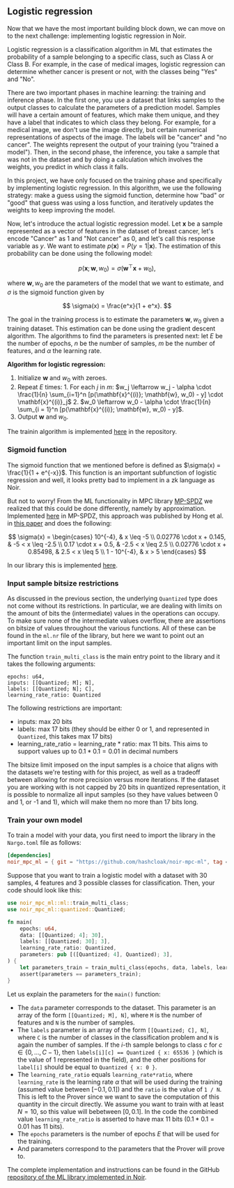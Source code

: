 ## Logistic regression

Now that we have the most important building block down, we can move on to the next challenge: implementing logistic regression in Noir.

Logistic regression is a classification algorithm in ML that estimates the probability of a sample belonging to a specific class, such as Class A or Class B. For example, in the case of medical images, logistic regression can determine whether cancer is present or not, with the classes being "Yes" and "No". 

There are two important phases in machine learning: the training and inference phase. In the first one, you use a dataset that links samples to the output classes to calculate the parameters of a prediction model. Samples will have a certain amount of features, which make them unique, and they have a label that indicates to which class they belong. For example, for a medical image, we don't use the image directly, but certain numerical representations of aspects of the image. The labels will be "cancer" and "no cancer". The weights represent the output of your training (you "trained a model"). Then, in the second phase, the inference, you take a sample that was not in the dataset and by doing a calculation which involves the weights, you predict in which class it falls. 

In this project, we have only focused on the training phase and specifically by implementing logistic regression. In this algorithm, we use the following strategy: make a guess using the sigmoid function, determine how "bad" or "good" that guess was using a loss function, and iteratively updates the weights to keep improving the model. 

Now, let's introduce the actual logistic regression model. Let $\mathbf{x}$ be a sample represented as a vector of features in the dataset of breast cancer, let's encode "Cancer" as 1 and "Not cancer" as 0, and let's call this response variable as $y$. We want to estimate $p(\mathbf{x}) = P(y = 1 \vert \mathbf{x})$. The estimation of this probability can be done using the following model:

$$
p(\mathbf{x}; \mathbf{w}, w_0) = \sigma(\mathbf{w}^\top \mathbf{x} + w_0),
$$

where $\mathbf{w}, w_0$ are the parameters of the model that we want to estimate, and $\sigma$ is the sigmoid function given by

$$
\sigma(x) = \frac{e^x}{1 + e^x}.
$$

The goal in the training process is to estimate the parameters $\mathbf{w}, w_0$ given a training dataset. This estimation can be done using the gradient descent algorithm. The algorithms to find the parameters is presented next: let $E$ be the number of epochs, $n$ be the number of samples, $m$ be the number of features, and $\alpha$ the learning rate.

**Algorithm for logistic regression:**

1. Initialize $\mathbf{w}$ and $w_0$ with zeroes.
2. Repeat $E$ times:
        1. For each $j$ in $m$: $w_j \leftarrow w_j - \alpha \cdot \frac{1}{n} \sum_{i=1}^n [p(\mathbf{x}^{(i)}; \mathbf{w}, w_0) - y] \cdot \mathbf{x}^{(i)}_j$
        2. $w_0 \leftarrow w_0 - \alpha \cdot \frac{1}{n} \sum_{i = 1}^n [p(\mathbf{x}^{(i)}; \mathbf{w}, w_0) - y]$.
3. Output $\mathbf{w}$ and $w_0$.

The trainin algorithm is implemented [here](https://github.com/hashcloak/noir-mpc-ml/blob/b008e225c6dcceabbcc0ddcf45e0a3fb6aaca935/src/ml.nr#L55-L91) in the repository.

### Sigmoid function

The sigmoid function that we mentioned before is defined as $\sigma(x) = \frac{1}{1 + e^{-x}}$. This function is an important subfunction of logistic regression and well, it looks pretty bad to implement in a zk language as Noir. 

But not to worry! From the ML functionality in MPC library [MP-SPDZ](https://github.com/data61/MP-SPDZ) we realized that this could be done differently, namely by approximation. Implemented [here](https://github.com/data61/MP-SPDZ/blob/master/Compiler/ml.py#L110) in MP-SPDZ, this approach was published by Hong et al. in [this paper](https://arxiv.org/abs/2002.04344) and does the following:

$$
\sigma(x) =
\begin{cases} 
10^{-4}, & x \leq -5 \\
0.02776 \cdot x + 0.145, & -5 < x \leq -2.5 \\
0.17 \cdot x + 0.5, & -2.5 < x \leq 2.5 \\
0.02776 \cdot x + 0.85498, & 2.5 < x \leq 5 \\
1 - 10^{-4}, & x > 5
\end{cases}
$$

In our library this is implemented [here](https://github.com/hashcloak/noir-mpc-ml/blob/master/src/ml.nr#L4). 

### Input sample bitsize restrictions

As discussed in the previous section, the underlying `Quantized` type does not come without its restrictions. In particular, we are dealing with limits on the amount of bits the (intermediate) values in the operations can occupy. To make sure none of the intermediate values overflow, there are assertions on bitsize of values throughout the various functions. All of these can be found in the `ml.nr` file of the library, but here we want to point out an important limit on the input samples.

The function `train_multi_class` is the main entry point to the library and it takes the following arguments:
```rust=
epochs: u64,
inputs: [[Quantized; M]; N],
labels: [[Quantized; N]; C],
learning_rate_ratio: Quantized
```
The following restrictions are important:
- inputs: max 20 bits
- labels: max 17 bits (they should be either 0 or 1, and represented in `Quantized`, this takes max 17 bits)
- learning_rate_ratio = learning_rate * ratio: max 11 bits. This aims to support values up to $0.1*0.1=0.01$ in decimal numbers

The bitsize limit imposed on the input samples is a choice that aligns with the datasets we're testing with for this project, as well as a tradeoff between allowing for more precision versus more iterations. If the dataset you are working with is not capped by 20 bits in quantized representation, it is possible to normalize all input samples (so they have values between 0 and 1, or -1 and 1), which will make them no more than 17 bits long. 

### Train your own model

To train a model with your data, you first need to import the library in the `Nargo.toml` file as follows:

```toml
[dependencies]
noir_mpc_ml = { git = "https://github.com/hashcloak/noir-mpc-ml", tag = "v0.1.2" }
```

Suppose that you want to train a logistic model with a dataset with 30 samples, 4 features and 3 possible classes for classification. Then, your code should look like this:

```rust
use noir_mpc_ml::ml::train_multi_class;
use noir_mpc_ml::quantized::Quantized;

fn main(
    epochs: u64,
    data: [[Quantized; 4]; 30],
    labels: [[Quantized; 30]; 3],
    learning_rate_ratio: Quantized,
    parameters: pub [([Quantized; 4], Quantized); 3],
) {
    let parameters_train = train_multi_class(epochs, data, labels, learning_rate_ratio);
    assert(parameters == parameters_train);
}
```

Let us explain the parameters for the `main()` function:

- The `data` parameter corresponds to the dataset. This parameter is an array of the form `[[Quantized; M], N]`, where `M` is the number of features and `N` is the number of samples.
- The `labels` parameter is an array of the form `[[Quantized; C], N]`, where `C` is the number of classes in the classification problem and `N` is again the number of samples. If the $i$-th sample belongs to class $c$ for $c \in \{0,...,C - 1\}$, then `labels[i][c] == Quantized { x: 65536 }` (which is the value of 1 represented in the field), and the other positions for `label[i]` should be equal to `Quantized { x: 0 }`.
- The `learning_rate_ratio` equals `learning_rate*ratio`, where `learning_rate` is the learning rate $\alpha$ that will be used during the training (assumed value between $[-0.1,0.1]$) and the `ratio` is the value of `1 / N`. This is left to the Prover since we want to save the computation of this quantity in the circuit directly. We assume you want to train with at least $N=10$, so this value will bebetween $[0,0.1]$. In the code the combined value `learning_rate_ratio` is asserted to have max 11 bits ($0.1*0.1=0.01$ has 11 bits).
- The `epochs` parameters is the number of epochs $E$ that will be used for the training.
- And parameters correspond to the parameters that the Prover will prove to.

The complete implementation and instructions can be found in the GitHub [repository of the ML library implemented in Noir](https://github.com/hashcloak/noir-mpc-ml).

